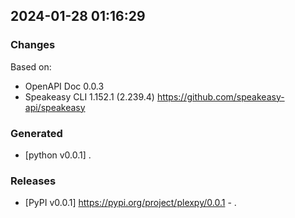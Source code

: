 

## 2024-01-28 01:16:29
### Changes
Based on:
- OpenAPI Doc 0.0.3 
- Speakeasy CLI 1.152.1 (2.239.4) https://github.com/speakeasy-api/speakeasy
### Generated
- [python v0.0.1] .
### Releases
- [PyPI v0.0.1] https://pypi.org/project/plexpy/0.0.1 - .
